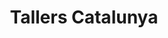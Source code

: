 ---
title: "Tallers Catalunya"
url: /ripollet/tallers-catalunya/
shop: reparación de automóviles
---